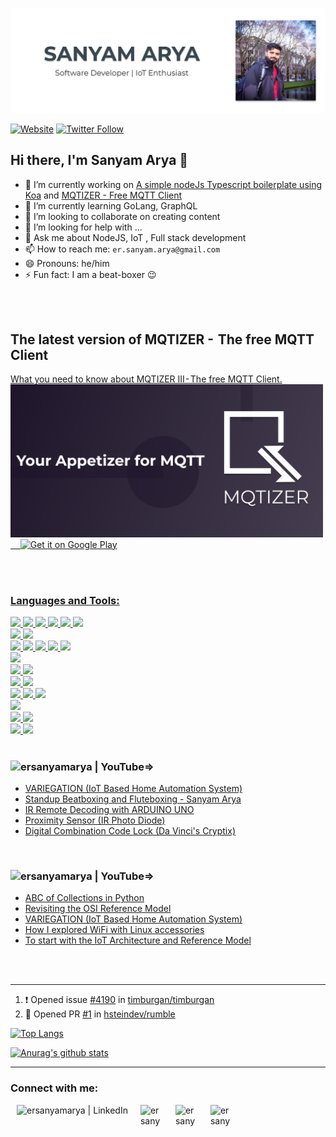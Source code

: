![Website](https://raw.githubusercontent.com/ersanyamarya/ersanyamarya/master/assets/images/header.png)

[![Website](https://img.shields.io/website?label=THEEXUBERANTINDIAN&style=for-the-badge&url=https%3A%2F%2Fersanyamarya.com)](https://theexuberantindian.wordpress.com)
[![Twitter Follow](https://img.shields.io/twitter/follow/sanyamarya?color=1DA1F2&logo=twitter&style=for-the-badge)](https://twitter.com/sanyamarya?ref_src=twsrc%5Etfw)

## Hi there, I'm Sanyam Arya 👋

- 🔭 I’m currently working on [A simple nodeJs Typescript boilerplate using Koa](https://github.com/ersanyamarya/nodejs-typescript-boilerplate) and [MQTIZER - Free MQTT Client](https://play.google.com/store/apps/details?id=com.sanyamarya.mqtizermqtt_client&hl=en_US)
- 🌱 I’m currently learning GoLang, GraphQL
- 👯 I’m looking to collaborate on creating content
- 🤔 I’m looking for help with ...
- 💬 Ask me about NodeJS, IoT , Full stack development
- 📫 How to reach me: `er.sanyam.arya@gmail.com`
- 😄 Pronouns: he/him
- ⚡ Fun fact: I am a beat-boxer 😉

<br />
<br />

## The latest version of MQTIZER -  The free MQTT Client

<a href='https://play.google.com/store/apps/details?id=com.sanyamarya.mqtizermqtt_client&hl=en_US&pcampaignid=pcampaignidMKT-Other-global-all-co-prtnr-py-PartBadge-Mar2515-1'>

What you need to know about MQTIZER III - The free MQTT Client.
<br />
<img alt='Get it on Google Play' src='https://raw.githubusercontent.com/ersanyamarya/ersanyamarya/master/assets/images/mqtizer.png' width="500px"/>    
<img alt='Get it on Google Play' src='https://play.google.com/intl/en_us/badges/static/images/badges/en_badge_web_generic.png' width="150px"/>

<br />
<br />

### Languages and Tools:

<img src="https://img.shields.io/badge/node.js%20-%2343853D.svg?&style=for-the-badge&logo=node.js&logoColor=white"/>
<img src="https://img.shields.io/badge/javascript%20-%23323330.svg?&style=for-the-badge&logo=javascript&logoColor=%23F7DF1E"/>
<img src="https://img.shields.io/badge/typescript%20-%23007ACC.svg?&style=for-the-badge&logo=typescript&logoColor=white"/>
<img src="https://img.shields.io/badge/express.js%20-%23404d59.svg?&style=for-the-badge"/>
<img src="https://img.shields.io/badge/koa-%23666666.svg?&style=for-the-badge"/>
<img src="https://img.shields.io/badge/jest%20-%23C21325.svg?&style=for-the-badge&logo=jest&logoColor=%23F7DF1E"/>
<br/>

<img src="https://img.shields.io/badge/go-%2300ADD8.svg?&style=for-the-badge&logo=go&logoColor=white"/>
<img src="https://img.shields.io/badge/kotlin-%230095D5.svg?&style=for-the-badge&logo=kotlin&logoColor=white"/>
<br/>

<img src="https://img.shields.io/badge/angular%20-%23DD0031.svg?&style=for-the-badge&logo=angular&logoColor=white"/>
<img src="https://img.shields.io/badge/react%20-%2320232a.svg?&style=for-the-badge&logo=react&logoColor=%2361DAFB"/>
<img src="https://img.shields.io/badge/html5%20-%23E34F26.svg?&style=for-the-badge&logo=html5&logoColor=white"/>
<img src="https://img.shields.io/badge/css3%20-%231572B6.svg?&style=for-the-badge&logo=css3&logoColor=white"/>
<img src="https://img.shields.io/badge/material%20design%20-%23757575.svg?&style=for-the-badge&logo=material-design&logoColor=white"/>

<br/>
<img src="https://img.shields.io/badge/python%20-%2314354C.svg?&style=for-the-badge&logo=python&logoColor=white"/>
<br />
<img src="https://img.shields.io/badge/AWS%20-%23FF9900.svg?&style=for-the-badge&logo=amazon-aws&logoColor=white"/> 
<img src="https://img.shields.io/badge/Google%20Cloud%20-%234285F4.svg?&style=for-the-badge&logo=google-cloud&logoColor=white"/> 
<br/>

<img src="https://img.shields.io/badge/Github%20Acions-%232088FF.svg?&style=for-the-badge&logo=github-actions&logoColor=white">
<img src="https://img.shields.io/badge/jenkins%20-%232C5263.svg?&style=for-the-badge&logo=jenkins&logoColor=white"/>
<br />
<img src ="https://img.shields.io/badge/postgres-%23316192.svg?&style=for-the-badge&logo=postgresql&logoColor=white"/>
<img src ="https://img.shields.io/badge/MongoDB-%234ea94b.svg?&style=for-the-badge&logo=mongodb&logoColor=white"/>
<img src="https://img.shields.io/badge/docker%20-%230db7ed.svg?&style=for-the-badge&logo=docker&logoColor=white"/>
<br/>
<img src="https://img.shields.io/badge/nginx%20-%23009639.svg?&style=for-the-badge&logo=nginx&logoColor=white"/>
<br/>
<img src="https://img.shields.io/badge/git%20-%23F05033.svg?&style=for-the-badge&logo=git&logoColor=white"/>
<img src="https://img.shields.io/badge/github%20-%23121011.svg?&style=for-the-badge&logo=github&logoColor=white"/>
<br/>
<img src="https://img.shields.io/badge/Mac%20OS%20-%23999999.svg?&style=for-the-badge&logo=apple&logoColor=white"/>
<img src="https://img.shields.io/badge/Ubuntu-%23E95420.svg?&style=for-the-badge&logo=ubuntu&logoColor=white"/>
<br/>

<br/>

### [<img align="left" alt="ersanyamarya | YouTube" src="https://img.shields.io/badge/youtube-%23FF0000.svg?&style=for-the-badge&logo=youtube&logoColor=white" />][youtube] =>

<!-- YOUTUBE:START -->

- [VARIEGATION (IoT Based Home Automation System)](https://www.youtube.com/watch?v=aqu7Mfoba6Q)
- [Standup Beatboxing and Fluteboxing - Sanyam Arya](https://www.youtube.com/watch?v=AGMojRdbJoQ)
- [IR Remote Decoding with ARDUINO UNO](https://www.youtube.com/watch?v=29WJQADjh-o)
- [Proximity Sensor (IR Photo Diode)](https://www.youtube.com/watch?v=wrP8w-Dmq_Y)
- [Digital Combination Code Lock (Da Vinci's Cryptix)](https://www.youtube.com/watch?v=gE742w42ipk)
  <!-- YOUTUBE:END -->

<br />

### [<img align="left" alt="ersanyamarya | YouTube" src="https://img.shields.io/badge/medium-%2312100E.svg?&style=for-the-badge&logo=medium&logoColor=white" />][youtube] =>

<!-- BLOG-POST-LIST:START -->

- [ABC of Collections in Python](https://medium.com/@er.sanyam.arya/abc-of-collections-in-python-f239d787a43e?source=rss-59ee199328e8------2)
- [Revisiting the OSI Reference Model](https://medium.com/@er.sanyam.arya/revisiting-the-osi-reference-model-faa41b3360ff?source=rss-59ee199328e8------2)
- [VARIEGATION (IoT Based Home Automation System)](https://medium.com/@er.sanyam.arya/variegation-iot-based-home-automation-system-6311b2541700?source=rss-59ee199328e8------2)
- [How I explored WiFi with Linux accessories](https://medium.com/@er.sanyam.arya/how-i-explored-wifi-with-linux-accessories-92be184a6466?source=rss-59ee199328e8------2)
- [To start with the IoT Architecture and Reference Model](https://medium.com/@er.sanyam.arya/to-start-with-the-iot-architecture-and-reference-model-98fd3d5496c3?source=rss-59ee199328e8------2)
  <!-- BLOG-POST-LIST:END -->

<br />
<br />

---

<!--START_SECTION:activity-->

1.  ❗️ Opened issue [#4190](https://github.com//timburgan/timburgan/issues/4190) in [timburgan/timburgan](https://github.com//timburgan/timburgan)
2.  💪 Opened PR [#1](https://github.com//hsteindev/rumble/pull/1) in [hsteindev/rumble](https://github.com//hsteindev/rumble)
    <!--END_SECTION:activity-->

[![Top Langs](https://github-readme-stats.ersanyamarya.vercel.app/api/top-langs/?username=ersanyamarya&layout=compact&hide=Roff)](https://github.com/ersanyamarya/github-readme-stats)

[![Anurag's github stats](https://github-readme-stats.ersanyamarya.vercel.app/api?username=ersanyamarya&count_private=true&show_icons=true)](https://github.com/ersanyamarya/github-readme-stats)

---

### Connect with me:

[<img align="left" alt="ersanyamarya | LinkedIn" height="36px" hspace="10" src="https://cdn.svgporn.com/logos/linkedin.svg" />][linkedin]

[<img align="left" alt="ersanyamarya | Twitter" width="36px" height="36px" hspace="10" src="https://cdn.jsdelivr.net/npm/simple-icons@v3/icons/twitter.svg" />][twitter]

[<img align="left" alt="ersanyamarya | YouTube" width="36px" height="36px" hspace="10" src="https://cdn.svgporn.com/logos/youtube.svg" />][youtube]

[<img align="left" alt="ersanyamarya | Instagram" width="36px" height="36px" hspace="10" src="https://cdn.svgporn.com/logos/instagram-icon.svg" />][instagram]

[website]: https://theexuberantindian.wordpress.com/
[twitter]: https://twitter.com/sanyamarya
[youtube]: https://www.youtube.com/channel/UC0okncheoaqZp1UFmw9YEsA
[instagram]: https://www.instagram.com/sanyamarya/
[linkedin]: https://www.linkedin.com/in/sanyam-arya
